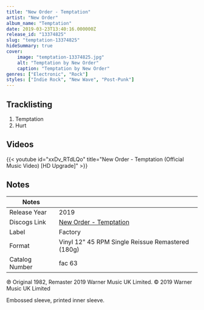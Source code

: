 ```yaml
---
title: "New Order - Temptation"
artist: "New Order"
album_name: "Temptation"
date: 2019-03-23T13:40:16.000000Z
release_id: "13374825"
slug: "temptation-13374825"
hideSummary: true
cover:
    image: "temptation-13374825.jpg"
    alt: "Temptation by New Order"
    caption: "Temptation by New Order"
genres: ["Electronic", "Rock"]
styles: ["Indie Rock", "New Wave", "Post-Punk"]
---
```


## Tracklisting
1. Temptation
2. Hurt




## Videos
{{< youtube id="xxDv_RTdLQo" title="New Order - Temptation (Official Music Video) [HD Upgrade]" >}}

## Notes
| Notes          |             |
| ---------------| ----------- |
| Release Year   | 2019 |
| Discogs Link   | [New Order - Temptation](https://www.discogs.com/release/13374825-New-Order-Temptation) |
| Label          | Factory |
| Format         | Vinyl 12" 45 RPM Single Reissue Remastered (180g) |
| Catalog Number | fac 63 |

℗ Original 1982, Remaster 2019 Warner Music UK Limited.
© 2019 Warner Music UK Limited

Embossed sleeve, printed inner sleeve.
